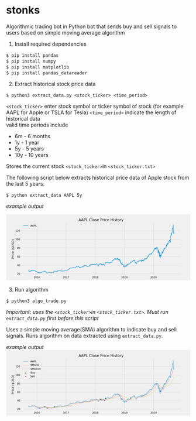 # stonks
Algorithmic trading bot in Python bot that sends buy and sell signals to users based on simple moving average algorithm

1. Install required dependencies
```
$ pip install pandas
$ pip install numpy
$ pip install matplotlib
$ pip install pandas_datareader
```

2. Extract historical stock price data
```
$ python3 extract_data.py <stock_ticker> <time_period>
```
``<stock_ticker>`` enter stock symbol or ticker symbol of stock (for example AAPL for Apple or TSLA for Tesla)
``<time_period>`` indicate the length of historical data <br />
valid time periods include
  * 6m - 6 months
  * 1y - 1 year
  * 5y - 5 years
  * 10y - 10 years

Stores the current stock ``<stock_ticker>``in ``<stock_ticker.txt>`` 

The following script below extracts historical price data of Apple stock from the last 5 years. 
```
$ python extract_data AAPL 5y
```
*example output*

![Historical price data for APPL](/img/price_chart.png)

3. Run algorithm
```
$ python3 algo_trade.py
```
*Important: uses the ``<stock_ticker>``in ``<stock_ticker.txt>``. Must run ``extract_data.py`` first before this script*

Uses a simple moving average(SMA) algorithm to indicate buy and sell signals. Runs algorithm on data extracted using ``extract_data.py``.

*example output*
![Algorithmic chart data for APPL](/img/algo_trade.png)
